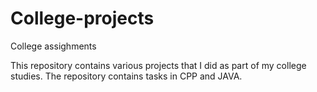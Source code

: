 # College-projects
College assighments

This repository contains various projects that I did as part of my college studies.
The repository contains tasks in CPP and JAVA.
